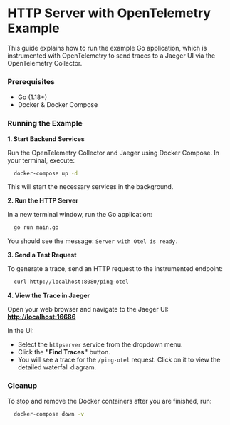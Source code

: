# HTTP Server with OpenTelemetry Example

This guide explains how to run the example Go application, which is instrumented with OpenTelemetry to send traces to a Jaeger UI via the OpenTelemetry Collector.

### Prerequisites

* Go (1.18+)
* Docker & Docker Compose

### Running the Example

**1. Start Backend Services**

Run the OpenTelemetry Collector and Jaeger using Docker Compose. In your terminal, execute:

```bash
  docker-compose up -d
```

This will start the necessary services in the background.

**2. Run the HTTP Server**

In a new terminal window, run the Go application:

```bash
  go run main.go
```

You should see the message: `Server with Otel is ready.`

**3. Send a Test Request**

To generate a trace, send an HTTP request to the instrumented endpoint:

```bash
  curl http://localhost:8080/ping-otel
```

**4. View the Trace in Jaeger**

Open your web browser and navigate to the Jaeger UI:
[**http://localhost:16686**](http://localhost:16686)

In the UI:

* Select the `httpserver` service from the dropdown menu.
* Click the **"Find Traces"** button.
* You will see a trace for the `/ping-otel` request. Click on it to view the detailed waterfall diagram.

### Cleanup

To stop and remove the Docker containers after you are finished, run:

```bash
  docker-compose down -v
```